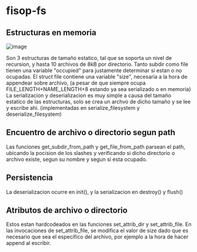 # fisop-fs

## Estructuras en memoria

![image](https://github.com/fiubatps/sisop_2023b_g33/assets/53508927/224c85c5-4506-4d61-8ec6-0f14ca467af2)

Son 3 estructuras de tamaño estatico, tal que se soporta un nivel de recursion, y hasta 10 archivos de 8kB por directorio.
Tanto subdir como file tienen una variable "occupied" para justamente determinar si estan o no ocupadas.
El struct file contiene una variable "size", necesaria a la hora de appendear sobre archivo, (a pesar de que siempre ocupa FILE_LENGTH+NAME_LENGTH+8 estando ya sea serializado o en memoria)
La serializacion y deserializacion es muy simple a causa del tamaño estatico de las estructuras, solo se crea un archvo de dicho tamaño y se lee y escribe ahi.
(implementadas en serialize_filesystem y deserialize_filesystem)

## Encuentro de archivo o directorio segun path
Las funciones get_subdir_from_path y get_file_from_path parsean el path, ubicando la pocision de los slashes y verificando si dicho directorio o archivo existe, segun su nombre y segun si esta ocupado.

## Persistencia
La deserializacion ocurre en init(), y la serializacion en destroy() y flush()

## Atributos de archivo o directorio
Estos estan hardcodeados en las funciones set_attrib_dir y set_attrib_file. En las invocaciones de set_attrib_file, se modifica el valor de size dado que es necesario que sea el especifico del archivo, por ejemplo a la hora de hacer append al escribir.

